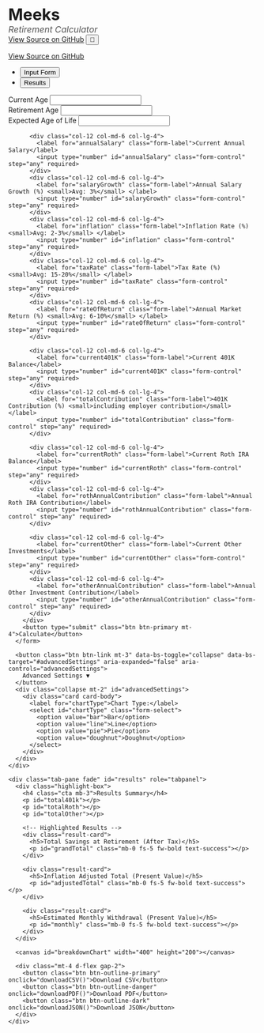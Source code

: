 <!DOCTYPE html>
<html lang="en">
<head>
  <meta charset="UTF-8" />
  <meta name="viewport" content="width=device-width, initial-scale=1.0"/>
  <title>Retirement Calculator</title>
  <meta name="description" content="Interactive Retirement Calculator by Meeks">
  <meta name="author" content="MaddMeeks">
  <meta name="keywords" content="retirement calculator, 401k, roth IRA, investment, budget forecast">
  <link rel="canonical" href="https://github.com/MaddMeeks/Meeks">
  <script src="https://cdn.jsdelivr.net/npm/chart.js"></script>
  <script src="https://cdnjs.cloudflare.com/ajax/libs/jsPDF/2.5.1/jspdf.umd.min.js"></script>
  <script src="https://cdnjs.cloudflare.com/ajax/libs/PapaParse/5.3.0/papaparse.min.js"></script>
  <link href="https://cdn.jsdelivr.net/npm/bootstrap@5.3.0/dist/css/bootstrap.min.css" rel="stylesheet">
  <style>
    @import url('https://fonts.googleapis.com/css2?family=Inter:wght@400;600;700&display=swap');

    :root {
      --primary: #4CAF50;
      --primary-dark: #388E3C;
      --bg-light: #f8f9fa;
      --bg-dark: #2c3e50;
      --text-light: #333;
      --text-dark: #f5f5f5;
      --input-bg-light: #fff;
      --input-bg-dark: #34495e;
    }

    body {
      font-family: 'Inter', sans-serif;
      background-color: var(--bg-light);
      color: var(--text-light);
      transition: background-color 0.3s, color 0.3s;
    }

    .dark-mode {
      background-color: var(--bg-dark);
      color: var(--text-dark);
    }

    .dark-mode .card,
    .dark-mode input,
    .dark-mode select {
      background-color: var(--input-bg-dark);
      color: var(--text-dark);
    }

    .dark-mode input,
    .dark-mode select {
      border-color: #555;
    }

    .dark-mode .nav-tabs .nav-link.active {
      background-color: #1e2a36;
      color: #fff;
    }

    .highlight-box {
      background: #d1e7dd;
      border: 1px solid #badbcc;
      border-radius: 10px;
      padding: 1rem;
      margin-bottom: 1rem;
    }

    .dark-mode .highlight-box {
      background: #2d4b3f;
      border-color: #1f392e;
    }

    .cta {
      font-size: 1.2rem;
      font-weight: 600;
      color: var(--primary-dark);
    }

     .brand-logo {
      font-size: 2rem;
      font-weight: 700;
      color: var(--primary);
    }

    .subtitle {
      font-size: 1.1rem;
      color: #555;
      font-style: italic;
    }

    .result-card {
      border-left: 5px solid var(--primary-dark);
      background-color: #eafaf1;
      padding: 1rem;
      border-radius: 10px;
      margin-bottom: 1rem;
      box-shadow: 0 1px 4px rgba(0, 0, 0, 0.05);
    }

    .result-card h5 {
      font-weight: 600;
    }

    .dark-mode .result-card {
      background-color: #244130;
      border-color: #3aa06b;
    }

    .dark-mode .subtitle {
      color: #ccc;
	}
  </style>
</head>
<body>
<div class="container py-5">
   <div class="text-center mb-4">
    <div class="brand-logo">Meeks</div>
    <div class="subtitle">Retirement Calculator</div>
    <a href="https://github.com/MaddMeeks/Meeks.git" target="_blank" class="d-block mt-2">View Source on GitHub</a>
    <button class="btn btn-outline-secondary mt-3" onclick="toggleDarkMode()">🌙</button>
  </div>
  <p class="text-center"><a href="https://github.com/MaddMeeks/Meeks.git" target="_blank">View Source on GitHub</a></p>

  <ul class="nav nav-tabs" id="calculatorTabs" role="tablist">
    <li class="nav-item" role="presentation">
      <button class="nav-link active" id="form-tab" data-bs-toggle="tab" data-bs-target="#form" type="button" role="tab">Input Form</button>
    </li>
    <li class="nav-item" role="presentation">
      <button class="nav-link" id="results-tab" data-bs-toggle="tab" data-bs-target="#results" type="button" role="tab">Results</button>
    </li>
  </ul>

  <div class="tab-content mt-4" id="calculatorTabsContent">
    <div class="tab-pane fade show active" id="form" role="tabpanel">
      <!-- Input form content -->
      <form onsubmit="event.preventDefault(); calculate();">
        <div class="row g-3">
          <div class="col-12 col-md-6 col-lg-4">
            <label for="age" class="form-label">Current Age</label>
            <input type="number" id="age" class="form-control" required>
          </div>
          <div class="col-12 col-md-6 col-lg-4">
            <label for="retirementAge" class="form-label">Retirement Age</label>
            <input type="number" id="retirementAge" class="form-control" required>
          </div>
          <div class="col-12 col-md-6 col-lg-4">
            <label for="endAge" class="form-label">Expected Age of Life</label>
            <input type="number" id="endAge" class="form-control" required>
          </div>

          <div class="col-12 col-md-6 col-lg-4">
            <label for="annualSalary" class="form-label">Current Annual Salary</label>
            <input type="number" id="annualSalary" class="form-control" step="any" required>
          </div>
          <div class="col-12 col-md-6 col-lg-4">
            <label for="salaryGrowth" class="form-label">Annual Salary Growth (%) <small>Avg: 3%</small> </label>
            <input type="number" id="salaryGrowth" class="form-control" step="any" required>
          </div>
          <div class="col-12 col-md-6 col-lg-4">
            <label for="inflation" class="form-label">Inflation Rate (%) <small>Avg: 2-3%</small> </label>
            <input type="number" id="inflation" class="form-control" step="any" required>
          </div>
          <div class="col-12 col-md-6 col-lg-4">
            <label for="taxRate" class="form-label">Tax Rate (%) <small>Avg: 15-20%</small> </label>
            <input type="number" id="taxRate" class="form-control" step="any" required>
          </div>
          <div class="col-12 col-md-6 col-lg-4">
            <label for="rateOfReturn" class="form-label">Annual Market Return (%) <small>Avg: 6-10%</small> </label>
            <input type="number" id="rateOfReturn" class="form-control" step="any" required>
          </div>

          <div class="col-12 col-md-6 col-lg-4">
            <label for="current401K" class="form-label">Current 401K Balance</label>
            <input type="number" id="current401K" class="form-control" step="any" required>
          </div>
          <div class="col-12 col-md-6 col-lg-4">
            <label for="totalContribution" class="form-label">401K Contribution (%) <small>including employer contribution</small> </label>
            <input type="number" id="totalContribution" class="form-control" step="any" required>
          </div>

          <div class="col-12 col-md-6 col-lg-4">
            <label for="currentRoth" class="form-label">Current Roth IRA Balance</label>
            <input type="number" id="currentRoth" class="form-control" step="any" required>
          </div>
          <div class="col-12 col-md-6 col-lg-4">
            <label for="rothAnnualContribution" class="form-label">Annual Roth IRA Contribution</label>
            <input type="number" id="rothAnnualContribution" class="form-control" step="any" required>
          </div>

          <div class="col-12 col-md-6 col-lg-4">
            <label for="currentOther" class="form-label">Current Other Investments</label>
            <input type="number" id="currentOther" class="form-control" step="any" required>
          </div>
          <div class="col-12 col-md-6 col-lg-4">
            <label for="otherAnnualContribution" class="form-label">Annual Other Investment Contribution</label>
            <input type="number" id="otherAnnualContribution" class="form-control" step="any" required>
          </div>
        </div>
        <button type="submit" class="btn btn-primary mt-4">Calculate</button>
      </form>

      <button class="btn btn-link mt-3" data-bs-toggle="collapse" data-bs-target="#advancedSettings" aria-expanded="false" aria-controls="advancedSettings">
        Advanced Settings ▼
      </button>
      <div class="collapse mt-2" id="advancedSettings">
        <div class="card card-body">
          <label for="chartType">Chart Type:</label>
          <select id="chartType" class="form-select">
            <option value="bar">Bar</option>
            <option value="line">Line</option>
            <option value="pie">Pie</option>
            <option value="doughnut">Doughnut</option>
          </select>
        </div>
      </div>
    </div>

    <div class="tab-pane fade" id="results" role="tabpanel">
      <div class="highlight-box">
        <h4 class="cta mb-3">Results Summary</h4>
        <p id="total401k"></p>
        <p id="totalRoth"></p>
        <p id="totalOther"></p>
        
        <!-- Highlighted Results -->
        <div class="result-card">
          <h5>Total Savings at Retirement (After Tax)</h5>
          <p id="grandTotal" class="mb-0 fs-5 fw-bold text-success"></p>
        </div>

        <div class="result-card">
          <h5>Inflation Adjusted Total (Present Value)</h5>
          <p id="adjustedTotal" class="mb-0 fs-5 fw-bold text-success"></p>
        </div>

        <div class="result-card">
          <h5>Estimated Monthly Withdrawal (Present Value)</h5>
          <p id="monthly" class="mb-0 fs-5 fw-bold text-success"></p>
        </div>
      </div>

      <canvas id="breakdownChart" width="400" height="200"></canvas>

      <div class="mt-4 d-flex gap-2">
        <button class="btn btn-outline-primary" onclick="downloadCSV()">Download CSV</button>
        <button class="btn btn-outline-danger" onclick="downloadPDF()">Download PDF</button>
        <button class="btn btn-outline-dark" onclick="downloadJSON()">Download JSON</button>
      </div>
    </div>
  </div>
</div>
<script src="https://cdn.jsdelivr.net/npm/bootstrap@5.3.0/dist/js/bootstrap.bundle.min.js"></script>
<script>
let chart;

function toggleDarkMode() {
  const body = document.body;
  body.classList.toggle("dark-mode");
  const btn = document.querySelector('button[onclick="toggleDarkMode()"]');
  btn.textContent = body.classList.contains("dark-mode") ? "☀️" : "🌙";
}


function calculate() {
  // Read inputs and parse as floats
  const age = parseInt(document.getElementById("age").value);
  const retirementAge = parseInt(document.getElementById("retirementAge").value);
  const endAge = parseInt(document.getElementById("endAge").value);

  const annualSalary = parseFloat(document.getElementById("annualSalary").value);
  const salaryGrowth = parseFloat(document.getElementById("salaryGrowth").value) / 100;
  const inflation = parseFloat(document.getElementById("inflation").value) / 100;
  const taxRate = parseFloat(document.getElementById("taxRate").value) / 100;
  const rateOfReturn = parseFloat(document.getElementById("rateOfReturn").value) / 100;

  const current401K = parseFloat(document.getElementById("current401K").value);
  const totalContribution = parseFloat(document.getElementById("totalContribution").value) / 100;

  const currentRoth = parseFloat(document.getElementById("currentRoth").value);
  const rothAnnualContribution = parseFloat(document.getElementById("rothAnnualContribution").value);

  const currentOther = parseFloat(document.getElementById("currentOther").value);
  const otherAnnualContribution = parseFloat(document.getElementById("otherAnnualContribution").value);

  // Calculate years until retirement and years in retirement
  const yearsToRetirement = retirementAge - age;
  const yearsInRetirement = endAge - retirementAge;

  // Initialize accumulators for balances over time
  let balance401K = current401K;
  let balanceRoth = currentRoth;
  let balanceOther = currentOther;

  // Arrays for chart data and yearly balances
  const years = [];
  const totalBalances = [];

  // Calculate 401K balance at retirement with annual contributions and growth
  for(let i = 0; i < yearsToRetirement; i++) {
    // Salary growth each year
    const salaryThisYear = annualSalary * Math.pow(1 + salaryGrowth, i);

    // Contribution this year (percentage of salary)
    const contribution401K = salaryThisYear * totalContribution;

    // Grow balance 401K by rate of return and add contribution
    balance401K = (balance401K + contribution401K) * (1 + rateOfReturn);

    // For chart, store total balance this year (just pre-retirement for now)
    years.push(age + i);
    totalBalances.push(balance401K + balanceRoth + balanceOther);
  }

  // Calculate Roth IRA balance growth until retirement with contributions
  for(let i = 0; i < yearsToRetirement; i++) {
    balanceRoth = (balanceRoth + rothAnnualContribution) * (1 + rateOfReturn);
  }

  // Calculate Other investments balance growth until retirement with contributions
  for(let i = 0; i < yearsToRetirement; i++) {
    balanceOther = (balanceOther + otherAnnualContribution) * (1 + rateOfReturn);
  }

// Apply tax to 401K at retirement
const afterTax401K = balance401K * (1 - taxRate);

// Combine totals at retirement using after-tax 401K
const totalAtRetirement = afterTax401K + balanceRoth + balanceOther;

// Adjusted total factoring in inflation to present value
const adjustedTotal = totalAtRetirement / Math.pow(1 + inflation, yearsToRetirement);

// Monthly withdrawal over retirement years
const monthlyWithdrawalBeforeTax = totalAtRetirement / (yearsInRetirement * 12);
const monthlyWithdrawalAfterTax = monthlyWithdrawalBeforeTax; // Already accounted for tax in 401K


  // Output to results fields
  document.getElementById("total401k").textContent = `401K Balance at Retirement (After Tax): $${afterTax401K.toLocaleString(undefined, { minimumFractionDigits: 2, maximumFractionDigits: 2 })}`;
  document.getElementById("totalRoth").textContent = `Roth IRA Balance at Retirement: $${balanceRoth.toLocaleString(undefined, { minimumFractionDigits: 2, maximumFractionDigits: 2 })}`;
  document.getElementById("totalOther").textContent = `Other Investments Balance at Retirement: $${balanceOther.toLocaleString(undefined, { minimumFractionDigits: 2, maximumFractionDigits: 2 })}`;
  document.getElementById("grandTotal").textContent = `Total Savings at Retirement (After Tax): $${totalAtRetirement.toLocaleString(undefined, { minimumFractionDigits: 2, maximumFractionDigits: 2 })}`;
  document.getElementById("adjustedTotal").textContent = `Inflation Adjusted Total (Present Value): $${adjustedTotal.toLocaleString(undefined, { minimumFractionDigits: 2, maximumFractionDigits: 2 })}`;
  document.getElementById("monthly").textContent = `Estimated Monthly Withdrawal (Present Value): $${monthlyWithdrawalAfterTax.toLocaleString(undefined, { minimumFractionDigits: 2, maximumFractionDigits: 2 })}`;

  // Prepare chart data
  const ctx = document.getElementById('breakdownChart').getContext('2d');
  if (chart) {
    chart.destroy();
  }

  const chartType = document.getElementById('chartType').value;

  chart = new Chart(ctx, {
    type: chartType,
    data: {
      labels: ['401K', 'Roth IRA', 'Other Investments'],
      datasets: [{
        label: 'Investment Breakdown',
        data: [afterTax401K.toFixed(2), balanceRoth.toFixed(2), balanceOther.toFixed(2)],
        backgroundColor: [
          'rgba(75, 192, 192, 0.6)',
          'rgba(255, 159, 64, 0.6)',
          'rgba(153, 102, 255, 0.6)'
        ],
        borderColor: [
          'rgba(75, 192, 192, 1)',
          'rgba(255, 159, 64, 1)',
          'rgba(153, 102, 255, 1)'
        ],
        borderWidth: 1
      }]
    },
    options: {
      responsive: true,
      plugins: {
        legend: { position: 'bottom' },
        title: {
          display: true,
          text: 'Investment Breakdown at Retirement'
        }
      }
    }
  });

  // Switch to Results tab so user can immediately see results
  const resultsTab = new bootstrap.Tab(document.querySelector('#results-tab'));
  resultsTab.show();
}

function downloadCSV() {
  // Gather data
  const data = [
    ['Category', 'Amount'],
    ['401K Balance at Retirement', document.getElementById("total401k").textContent.replace(/[^0-9.]/g, '')],
    ['Roth IRA Balance at Retirement', document.getElementById("totalRoth").textContent.replace(/[^0-9.]/g, '')],
    ['Other Investments Balance at Retirement', document.getElementById("totalOther").textContent.replace(/[^0-9.]/g, '')],
    ['Total Savings at Retirement', document.getElementById("grandTotal").textContent.replace(/[^0-9.]/g, '')],
    ['Inflation Adjusted Total (Present Value)', document.getElementById("adjustedTotal").textContent.replace(/[^0-9.]/g, '')],
    ['Estimated Monthly Withdrawal (After Tax)', document.getElementById("monthly").textContent.replace(/[^0-9.]/g, '')],
  ];

  const csv = Papa.unparse(data);

  const blob = new Blob([csv], { type: 'text/csv;charset=utf-8;' });
  const link = document.createElement("a");
  link.href = URL.createObjectURL(blob);
  link.download = "retirement_results.csv";
  link.click();
}

function downloadPDF() {
  const { jsPDF } = window.jspdf;
  const doc = new jsPDF();

  doc.setFontSize(16);
  doc.text("Retirement Calculator Results", 10, 10);

  let y = 20;
  [
    "total401k",
    "totalRoth",
    "totalOther",
    "grandTotal",
    "adjustedTotal",
    "monthly"
  ].forEach(id => {
    const text = document.getElementById(id).textContent;
    doc.text(text, 10, y);
    y += 10;
  });

  doc.save("retirement_results.pdf");
}


function downloadJSON() {
  const data = {
    "401K Balance at Retirement": document.getElementById("total401k").textContent.replace(/[^0-9.]/g, ''),
    "Roth IRA Balance at Retirement": document.getElementById("totalRoth").textContent.replace(/[^0-9.]/g, ''),
    "Other Investments Balance at Retirement": document.getElementById("totalOther").textContent.replace(/[^0-9.]/g, ''),
    "Total Savings at Retirement": document.getElementById("grandTotal").textContent.replace(/[^0-9.]/g, ''),
    "Inflation Adjusted Total (Present Value)": document.getElementById("adjustedTotal").textContent.replace(/[^0-9.]/g, ''),
    "Estimated Monthly Withdrawal (After Tax)": document.getElementById("monthly").textContent.replace(/[^0-9.]/g, '')
  };

  const jsonStr = JSON.stringify(data, null, 2);
  const blob = new Blob([jsonStr], { type: 'application/json' });
  const link = document.createElement('a');
  link.href = URL.createObjectURL(blob);
  link.download = 'retirement_results.json';
  link.click();
}
</script>
</body>
</html>
